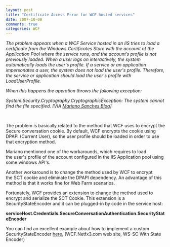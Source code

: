 ```yaml
---
layout: post
title: "Certificate Access Error for WCF hosted services"
date: 2007-10-08
comments: true
categories: WCF
---
```


*The problem appears when a WCF Service hosted in an IIS tries to load a
certificate from the Windows Certificates Store with the account of the
Application Pool where the service runs, and the account’s profile is
not previously loaded. When a user logs on interactively, the system
automatically loads the user's profile. If a service or an application
impersonates a user, the system does not load the user's profile.
Therefore, the service or application should load the user's profile
with LoadUserProfile.*

*When this happens the operation throws the following exception:*

*System.Security.Cryptography.CryptographicException: The system cannot
find the file specified. [VIA [Mariano Sanches
Blog](http://marianosz.blogspot.com/)]*

 

The problem is basically related to the method that WCF uses to encrypt
the Secure conversation cookie. By default, WCF encrypts the cookie
using DPAPI (Current User), so the user profile should be loaded in
order to use that encryption method.

Mariano mentioned one of the workarounds, which requires to load
the user's profile of the account configured in the IIS Application pool
using some windows API's.

Another workaround is to change the method used by WCF to encrypt
the SCT cookie and eliminate the DPAPI dependency. An advantage of this
method is that it works fine for Web Farm scenarios.

Fortunately, WCF provides an extension to change the method used to
encrypt and serialize the SCT Cookie. This extension is a
SecurityStateEncoder and it can be plugged-in by code in the service
host:

**serviceHost.Credentials.SecureConversationAuthentication.SecurityStateEncoder**

You can find an excellent example about how to implement a custom
SecurityStateEncoder
[here](http://wcf.netfx3.com/files/folders/authorization/entry11436.aspx),
(WCF.Netfx3.com web site, WS-SC With State Encoder)

